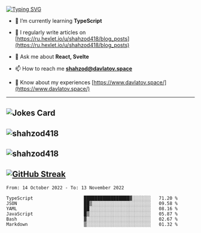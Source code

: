 [![Typing SVG](https://readme-typing-svg.herokuapp.com?font=Turret+Road&height=30&lines=HI!+I%60m+Frontend+Developer)](https://git.io/typing-svg)

- 🌱 I’m currently learning **TypeScript**

- 📝 I regularly write articles on [https://ru.hexlet.io/u/shahzod418/blog_posts](https://ru.hexlet.io/u/shahzod418/blog_posts)

- 💬 Ask me about **React, Svelte**

- 📫 How to reach me **shahzod@davlatov.space**

- 📄 Know about my experiences [https://www.davlatov.space/](https://www.davlatov.space/)

---
![Jokes Card](https://readme-jokes.vercel.app/api?theme=radical)
---
![shahzod418](https://github-readme-stats.vercel.app/api/top-langs?username=shahzod418&show_icons=true&theme=radical&locale=en&layout=compact)
---
![shahzod418](https://github-readme-stats.vercel.app/api?username=shahzod418&show_icons=true&theme=radical&locale=en&count_private=true)
---
[![GitHub Streak](http://github-readme-streak-stats.herokuapp.com?user=shahzod418&theme=radical&date_format=M%20j%5B%2C%20Y%5D)](https://git.io/streak-stats)
---
<!--START_SECTION:waka-->

```text
From: 14 October 2022 - To: 13 November 2022

TypeScript                   █████████████████▓░░░░░░░   71.20 %
JSON                         ██▒░░░░░░░░░░░░░░░░░░░░░░   09.58 %
YAML                         ██░░░░░░░░░░░░░░░░░░░░░░░   08.16 %
JavaScript                   █▒░░░░░░░░░░░░░░░░░░░░░░░   05.87 %
Bash                         ▓░░░░░░░░░░░░░░░░░░░░░░░░   02.67 %
Markdown                     ▒░░░░░░░░░░░░░░░░░░░░░░░░   01.32 %
```

<!--END_SECTION:waka-->
